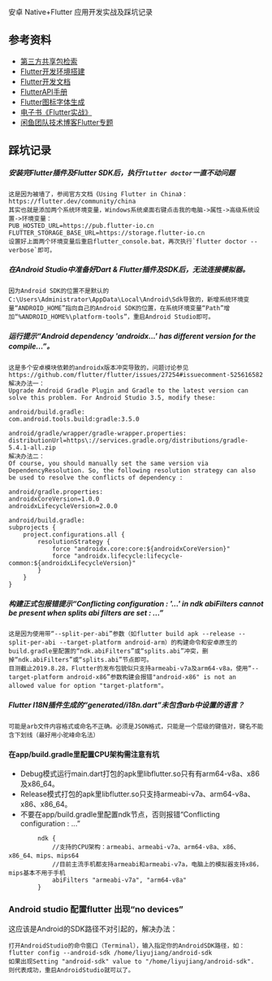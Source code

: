 安卓 Native+Flutter 应用开发实战及踩坑记录


## 参考资料

- [第三方共享包检索](https://pub.dev/flutter)
- [Flutter开发环境搭建](https://flutter.dev/docs/get-started/install)
- [Flutter开发文档](https://flutter-io.cn/docs)
- [FlutterAPI手册](https://api.flutter.dev)
- [Flutter图标字体生成](http://fluttericon.com/)
- [电子书《Flutter实战》](https://book.flutterchina.club)
- [闲鱼团队技术博客Flutter专题](https://www.yuque.com/xytech/flutter)


## 踩坑记录

##### 安装完Flutter插件及Flutter SDK后，执行`flutter doctor`一直不动问题

```
这是因为被墙了，参阅官方文档《Using Flutter in China》：https://flutter.dev/community/china
其实也就是添加两个系统环境变量，Windows系统桌面右键点击我的电脑->属性->高级系统设置->环境变量：
PUB_HOSTED_URL=https://pub.flutter-io.cn
FLUTTER_STORAGE_BASE_URL=https://storage.flutter-io.cn
设置好上面两个环境变量后重启flutter_console.bat，再次执行`flutter doctor --verbose`即可。
```


##### 在Android Studio中准备好Dart & Flutter插件及SDK后，无法连接模拟器。

```
因为Android SDK的位置不是默认的C:\Users\Administrator\AppData\Local\Android\Sdk导致的，新增系统环境变量“ANDROID_HOME”指向自己的Android SDK的位置，在系统环境变量“Path”增加“%ANDROID_HOME%\platform-tools”，重启Android Studio即可。
```


##### 运行提示“Android dependency 'androidx...' has different version for the compile...”。

```
这是多个安卓模块依赖的androidx版本冲突导致的，问题讨论参见 https://github.com/flutter/flutter/issues/27254#issuecomment-525616582
解决办法一：
Upgrade Android Gradle Plugin and Gradle to the latest version can solve this problem. For Android Studio 3.5, modify these:

android/build.gradle:
com.android.tools.build:gradle:3.5.0

android/gradle/wrapper/gradle-wrapper.properties:
distributionUrl=https\://services.gradle.org/distributions/gradle-5.4.1-all.zip
解决办法二：
Of course, you should manually set the same version via DependencyResolution. So, the following resolution strategy can also be used to resolve the conflicts of dependency :

android/gradle.properties:
androidxCoreVersion=1.0.0
androidxLifecycleVersion=2.0.0

android/build.gradle:
subprojects {
    project.configurations.all {
        resolutionStrategy {
            force "androidx.core:core:${androidxCoreVersion}"
            force "androidx.lifecycle:lifecycle-common:${androidxLifecycleVersion}"
        }
    }
}
```


##### 构建正式包报错提示“Conflicting configuration : '...' in ndk abiFilters cannot be present when splits abi filters are set : ...”

```
这是因为使用带“--split-per-abi”参数（如flutter build apk --release --split-per-abi --target-platform android-arm）的构建命令和安卓原生的build.gradle里配置的“ndk.abiFilters”或“splits.abi”冲突，删掉“ndk.abiFilters”或“splits.abi”节点即可。
目测截止2019.8.28，Flutter的发布包貌似只支持armeabi-v7a及arm64-v8a，使用“--target-platform android-x86”参数构建会报错"android-x86" is not an allowed value for option "target-platform"。
```


##### Flutter I18N插件生成的“generated/i18n.dart”未包含arb中设置的语言？

```
可能是arb文件内容格式或命名不正确。必须是JSON格式，只能是一个层级的键值对，键名不能含下划线（最好用小驼峰命名法）
```


#### 在app/build.gradle里配置CPU架构需注意有坑

- Debug模式运行main.dart打包的apk里libflutter.so只有有arm64-v8a、x86及x86_64。
- Release模式打包的apk里libflutter.so只支持armeabi-v7a、arm64-v8a、x86、x86_64。
- 不要在app/build.gradle里配置ndk节点，否则报错“Conflicting configuration : ...”
```
        ndk {
            //支持的CPU架构：armeabi、armeabi-v7a、arm64-v8a、x86、x86_64、mips、mips64
            //目前主流手机都支持armeabi和armeabi-v7a，电脑上的模拟器支持x86，mips基本不用于手机
            abiFilters "armeabi-v7a", "arm64-v8a"
        }
```


### Android studio 配置flutter 出现“no devices”

这应该是Android的SDK路径不对引起的，解决办法：
```aidl
打开AndroidStudio的命令窗口（Terminal），输入指定你的AndroidSDK路径，如：
flutter config --android-sdk /home/liyujiang/android-sdk 
如果出现Setting "android-sdk" value to "/home/liyujiang/android-sdk".
则代表成功，重启AndroidStudio就可以了。
```

